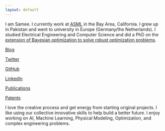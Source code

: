 ```yaml
---
layout: default
---
```


I am Samee. I currently work at [ASML](https://www.asml.com/en) in the Bay Area, California. I grew up in Pakistan and went to university in Europe (Germany/the Netherlands).
	I studied Electrical Engineering and Computer Science and did a PhD on the [extension of Bayesian optimization to solve robust optimization problems](https://doi.org/10.4233/uuid:b963b8c4-49c9-446b-8128-358a301d12e3).

 [Blog](blog/blog.md)
 
 [Twitter](https://twitter.com/sameeurehman)
 
 [GitHub](https://github.com/samee99)
 
 [LinkedIn](https://www.linkedin.com/in/surehman/)

 [Publications](https://scholar.google.com/citations?hl=en&user=WUGsZzsAAAAJ&view_op=list_works&sortby=pubdate\ )

 [Patents](https://patents.google.com/?inventor=%22samee+ur+rehman%22&assignee=asml&oq=%22samee+ur+rehman%22+asml+)

I love the creative process and get energy from starting original projects. I like using our collective innovative skills to help build a better future. I enjoy working on AI, Machine Learning, Physical Modeling, Optimization, and complex engineering problems. 
